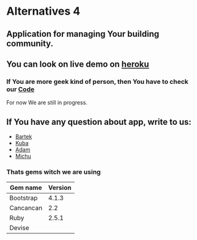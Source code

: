 # Alternatives 4 
## Application for managing Your building community.

## You can look on live demo on [heroku](https://vol3-red.herokuapp.com/)
### If You are more geek kind of person, then You have to check our [Code](https://github.com/netguru-code-college/vol3-red)

For now We are still in progress.

## If You have any question about app, write to us:
- [Bartek](https://github.com/Snejp)
- [Kuba](https://github.com/JakubSkocz)
- [Adam](https://github.com/coadam)
- [Michu](https://github.com/blazejewskimichael)


### Thats gems witch we are using
| Gem name | Version |
|----------|---------|
| Bootstrap|4.1.3|
|Cancancan| 2.2|
|Ruby| 2.5.1|
|Devise||

